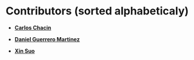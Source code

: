 # Contributors (sorted alphabeticaly)

* **[Carlos Chacin](https://github.com/cchacin)**

* **[Daniel Guerrero Martinez](https://github.com/danigrmartinez)**

* **[Xin Suo](https://github.com/xsuoownit)**
